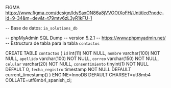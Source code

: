 FIGMA
https://www.figma.com/design/ldySaxON86a8jVVOOtXoFH/Untitled?node-id=9-34&m=dev&t=t79mtv6zL3yR1kFU-1



-- Base de datos: `ia_solutions_db`

-- phpMyAdmin SQL Dump
-- version 5.2.1
-- https://www.phpmyadmin.net/
-- Estructura de tabla para la tabla `contactos`

CREATE TABLE `contactos` (
  `id` int(11) NOT NULL,
  `nombre` varchar(100) NOT NULL,
  `apellido` varchar(100) NOT NULL,
  `correo` varchar(150) NOT NULL,
  `celular` varchar(20) NOT NULL,
  `consentimiento` tinyint(1) NOT NULL DEFAULT 0,
  `fecha_registro` timestamp NOT NULL DEFAULT current_timestamp()
) ENGINE=InnoDB DEFAULT CHARSET=utf8mb4 COLLATE=utf8mb4_spanish_ci;
